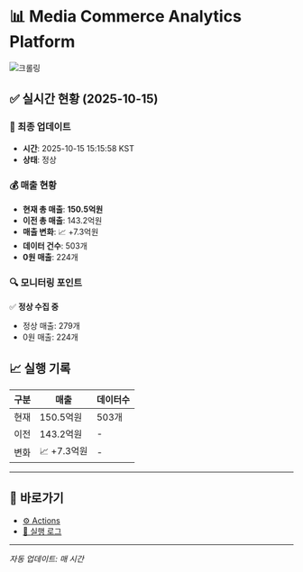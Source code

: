 # 📊 Media Commerce Analytics Platform

![크롤링](https://img.shields.io/badge/크롤링-정상-green)

## ✅ 실시간 현황 (2025-10-15)

### 📍 최종 업데이트
- **시간**: 2025-10-15 15:15:58 KST
- **상태**: 정상

### 💰 매출 현황
- **현재 총 매출**: **150.5억원**
- **이전 총 매출**: 143.2억원
- **매출 변화**: 📈 +7.3억원
- **데이터 건수**: 503개
- **0원 매출**: 224개

### 🔍 모니터링 포인트

✅ **정상 수집 중**
- 정상 매출: 279개
- 0원 매출: 224개


## 📈 실행 기록

| 구분 | 매출 | 데이터수 |
|------|------|----------|
| 현재 | 150.5억원 | 503개 |
| 이전 | 143.2억원 | - |
| 변화 | 📈 +7.3억원 | - |

---

## 🔗 바로가기

- [⚙️ Actions](../../actions)
- [📝 실행 로그](../../actions/workflows/daily_scraping.yml)

---

*자동 업데이트: 매 시간*
